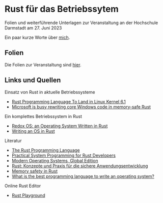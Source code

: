 # Rust für das Betriebssytem

Folien und weiterführende Unterlagen zur Veranstaltung an der Hochschule Darmstadt am 27. Juni 2023

Ein paar kurze Worte über [mich](vorstellung_dillinger.pdf).

## Folien

Die Folien zur Veranstaltung sind [hier](rust.pdf).

## Links und Quellen

Einsatz von Rust in aktuelle Betriebssysteme
- [Rust Programming Language To Land in Linux Kernel 6.1](https://www.tomshardware.com/news/rust-in-linux-kernel)
- [Microsoft is busy rewriting core Windows code in memory-safe Rust](https://www.theregister.com/2023/04/27/microsoft_windows_rust/)

Ein komplettes Betriebssystem in Rust
- [Redox OS: an Operating System Written in Rust](https://itsfoss.com/redox-os-an-operating-system-written-in-rust/)
- [Writing an OS in Rust](https://os.phil-opp.com/)

Literatur
- [The Rust Programming Language](https://doc.rust-lang.org/stable/book/)
- [Practical System Programming for Rust Developers](https://www.oreilly.com/library/view/practical-system-programming/9781800560963/)
- [Modern Operating Systems, Global Edition](https://www.amazon.de/Modern-Operating-Systems-Global-Tanenbaum/dp/1292459662)
- [Rust: Konzepte und Praxis für die sichere Anwendungsentwicklung](https://www.amazon.de/Rust-Grundlagen-fortgeschrittene-Marco-Amann/dp/3864908787)
- [Memory safety in Rust](https://stanford-cs242.github.io/f18/lectures/05-1-rust-memory-safety.html)
- [What is the best programming language to write an operating system?](https://www.slant.co/topics/20492/~programming-language-to-write-an-operating-system)

Online Rust Editor
- [Rust Playground](https://play.rust-lang.org/?version=stable&mode=debug&edition=2021)
